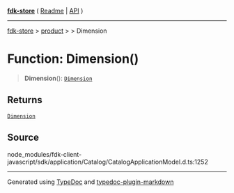 [**fdk-store**](../../../README.md) ( [Readme](../../../README.md) \| [API](../../../API.md) )

---

[fdk-store](../../../API.md) > [product](../../README.md) > [<internal>](../README.md) > Dimension

# Function: Dimension()

> **Dimension**(): [`Dimension`](../type-aliases/type-alias.Dimension.md)

## Returns

[`Dimension`](../type-aliases/type-alias.Dimension.md)

## Source

node_modules/fdk-client-javascript/sdk/application/Catalog/CatalogApplicationModel.d.ts:1252

---

Generated using [TypeDoc](https://typedoc.org/) and [typedoc-plugin-markdown](https://www.npmjs.com/package/typedoc-plugin-markdown)
